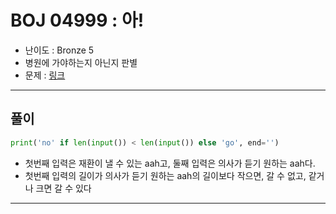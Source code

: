 # BOJ 04999 : 아!
- 난이도 : Bronze 5
- 병원에 가야하는지 아닌지 판별
- 문제 : [링크](https://www.acmicpc.net/problem/4999)

---

## 풀이
```python
print('no' if len(input()) < len(input()) else 'go', end='')

```
- 첫번째 입력은 재환이 낼 수 있는 aah고, 둘째 입력은 의사가 듣기 원하는 aah다.
- 첫번째 입력의 길이가 의사가 듣기 원하는 aah의 길이보다 작으면, 갈 수 없고, 같거나 크면 갈 수 있다

---

